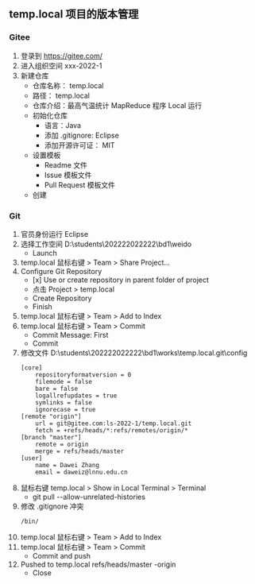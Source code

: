 
## temp.local 项目的版本管理

### Gitee

1. 登录到 https://gitee.com/
2. 进入组织空间 xxx-2022-1 
3. 新建仓库
    - 仓库名称： temp.local
    - 路径： temp.local
    - 仓库介绍：最高气温统计 MapReduce 程序 Local 运行   
    - 初始化仓库
        - 语言：Java
        - 添加 .gitignore: Eclipse
        - 添加开源许可证： MIT
    - 设置模板
        - Readme 文件
        - Issue 模板文件
        - Pull Request 模板文件
    - 创建

### Git

1. 官员身份运行 Eclipse
2. 选择工作空间 D:\students\202222022222\bd1\weido
    - Launch
3. temp.local 鼠标右键 > Team > Share Project...
4. Configure Git Repository
    - \[x] Use or create repository in parent folder of project
    - 点击 Project > temp.local
    - Create Repository
    - Finish
5. temp.local 鼠标右键 > Team > Add to Index
6. temp.local 鼠标右键 > Team > Commit
    - Commit Message:  First
    - Commit 
7. 修改文件 D:\students\202222022222\bd1\works\temp.local\.git\config
    ```
    [core]
        repositoryformatversion = 0
        filemode = false
        bare = false
        logallrefupdates = true
        symlinks = false
        ignorecase = true
    [remote "origin"]
        url = git@gitee.com:ls-2022-1/temp.local.git
        fetch = +refs/heads/*:refs/remotes/origin/*
    [branch "master"]
        remote = origin
        merge = refs/heads/master
    [user]
        name = Dawei Zhang
        email = daweiz@lnnu.edu.cn
    ```
8. 鼠标右键 temp.local > Show in Local Terminal > Terminal
    - git pull --allow-unrelated-histories
10. 修改 .gitignore 冲突
    ```
    /bin/
    ```
11. temp.local 鼠标右键 > Team > Add to Index
12. temp.local 鼠标右键 > Team > Commit
    - Commit and push
13. Pushed to temp.local refs/heads/master -origin
    - Close
